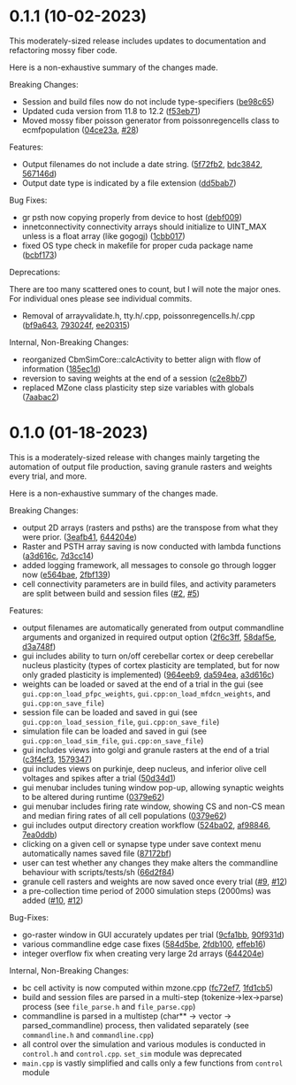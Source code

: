 # 0.1.1 (10-02-2023)

This moderately-sized release includes updates to documentation and refactoring mossy fiber code.

Here is a non-exhaustive summary of the changes made.

Breaking Changes:

- Session and build files now do not include type-specifiers
  ([be98c65](https://github.com/gawdSim/CbmSim/commit/be98c65))
- Updated cuda version from 11.8 to 12.2
  ([f53eb71](https://github.com/gawdSim/CbmSim/commit/f53eb71))
- Moved mossy fiber poisson generator from poissonregencells class to ecmfpopulation
  ([04ce23a](https://github.com/gawdSim/CbmSim/commit/04ce23a), [#28](https://github.com/gawdSim/CbmSim/pull/28))

Features:

- Output filenames do not include a date string.
  ([5f72fb2](https://github.com/gawdSim/CbmSim/commit/5f72fb2), [bdc3842](https://github.com/gawdSim/CbmSim/commit/bdc3842),
  [567146d](https://github.com/gawdSim/CbmSim/commit/567146d))
- Output date type is indicated by a file extension
  ([dd5bab7](https://github.com/gawdSim/CbmSim/commit/dd5bab7))

Bug Fixes:

- gr psth now copying properly from device to host
  ([debf009](https://github.com/gawdSim/CbmSim/commit/debf009))
- innetconnectivity connectivity arrays should initialize to UINT_MAX unless is a float array (like gogogj)
  ([1cbb017](https://github.com/gawdSim/CbmSim/commit/1cbb017))
- fixed OS type check in makefile for proper cuda package name
  ([bcbf173](https://github.com/gawdSim/CbmSim/commit/bcbf173))

Deprecations:

There are too many scattered ones to count, but I will note the major ones. For individual ones please see individual commits.

- Removal of arrayvalidate.h, tty.h/.cpp, poissonregencells.h/.cpp
  ([bf9a643](https://github.com/gawdSim/CbmSim/commit/bf9a643), [793024f](https://github.com/gawdSim/CbmSim/commit/793024f),
  [ee20315](https://github.com/gawdSim/CbmSim/commit/ee20315))

Internal, Non-Breaking Changes:

- reorganized CbmSimCore::calcActivity to better align with flow of information
  ([185ec1d](https://github.com/gawdSim/CbmSim/commit/185ec1d))
- reversion to saving weights at the end of a session
  ([c2e8bb7](https://github.com/gawdSim/CbmSim/commit/c2e8bb7))
- replaced MZone class plasticity step size variables with globals
  ([7aabac2](https://github.com/gawdSim/CbmSim/commit/7aabac2))

# 0.1.0 (01-18-2023)

This is a moderately-sized release with changes mainly targeting the automation of output file production,
saving granule rasters and weights every trial, and more.

Here is a non-exhaustive summary of the changes made.

Breaking Changes:

- output 2D arrays (rasters and psths) are the transpose from what they were prior.
  ([3eafb41](https://github.com/gawdSim/CbmSim/commit/3eafb41), [644204e](https://github.com/gawdSim/CbmSim/commit/644204e))   
- Raster and PSTH array saving is now conducted with lambda functions ([a3d616c](https://github.com/gawdSim/CbmSim/commit/a3d616c),
  [7d3cc14](https://github.com/gawdSim/CbmSim/commit/7d3cc14))
- added logging framework, all messages to console go through logger now ([e564bae](https://github.com/gawdSim/CbmSim/commit/e564bae),
  [2fbf139](https://github.com/gawdSim/CbmSim/commit/2fbf139))
- cell connectivity parameters are in build files, and activity parameters are split between build and session files 
  ([#2](https://github.com/gawdSim/CbmSim/pull/2), [#5](https://github.com/gawdSim/CbmSim/pull/5))

Features:

- output filenames are automatically generated from output commandline arguments and organized in required output option
  ([2f6c3ff](https://github.com/gawdSim/CbmSim/commit/2f6c3ff), [58daf5e](https://github.com/gawdSim/CbmSim/commit/58daf5e),
   [d3a748f](https://github.com/gawdSim/CbmSim/commit/d3a748f))
- gui includes ability to turn on/off cerebellar cortex or deep cerebellar nucleus plasticity (types of cortex plasticity
  are templated, but for now only graded plasticity is implemented) ([964eeb9](https://github.com/gawdSim/CbmSim/commit/964eeb9),
  [da594ea](https://github.com/gawdSim/CbmSim/commit/da594ea), [a3d616c](https://github.com/gawdSim/CbmSim/commit/a3d616c))
- weights can be loaded or saved at the end of a trial in the gui (see `gui.cpp:on_load_pfpc_weights`, `gui.cpp:on_load_mfdcn_weights`,
  and `gui.cpp:on_save_file`)
- session file can be loaded and saved in gui (see `gui.cpp:on_load_session_file`, `gui.cpp:on_save_file`)
- simulation file can be loaded and saved in gui (see `gui.cpp:on_load_sim_file`, `gui.cpp:on_save_file`)
- gui includes views into golgi and granule rasters at the end of a trial ([c3f4ef3](https://github.com/gawdSim/CbmSim/commit/c3f4ef3),
  [1579347](https://github.com/gawdSim/CbmSim/commit/1579347))
- gui includes views on purkinje, deep nucleus, and inferior olive cell voltages and spikes after a trial
  ([50d34d1](https://github.com/gawdSim/CbmSim/commit/50d34d1))
- gui menubar includes tuning window pop-up, allowing synaptic weights to be altered during runtime
  ([0379e62](https://github.com/gawdSim/CbmSim/commit/0379e62))
- gui menubar includes firing rate window, showing CS and non-CS mean and median firing rates of all cell populations
  ([0379e62](https://github.com/gawdSim/CbmSim/commit/0379e62))
- gui includes output directory creation workflow ([524ba02](https://github.com/gawdSim/CbmSim/commit/524ba02),
  [af98846](https://github.com/gawdSim/CbmSim/commit/af98846), [7ea0ddb](https://github.com/gawdSim/CbmSim/commit/7ea0ddb))
- clicking on a given cell or synapse type under save context menu automatically names saved file
  ([87172bf](https://github.com/gawdSim/CbmSim/commit/87172bf))
- user can test whether any changes they make alters the commandline behaviour with scripts/tests/sh
  ([66d2f84](https://github.com/gawdSim/CbmSim/commit/66d2f84))
- granule cell rasters and weights are now saved once every trial ([#9](https://github.com/gawdSim/CbmSim/pull/9),
  [#12](https://github.com/gawdSim/CbmSim/pull/12))
- a pre-collection time period of 2000 simulation steps (2000ms) was added ([#10](https://github.com/gawdSim/CbmSim/pull/10),
  [#12](https://github.com/gawdSim/CbmSim/pull/12))

Bug-Fixes:

- go-raster window in GUI accurately updates per trial ([9cfa1bb](https://github.com/gawdSim/CbmSim/commit/9cfa1bb),
  [90f931d](https://github.com/gawdSim/CbmSim/commit/90f931d))
- various commandline edge case fixes ([584d5be](https://github.com/gawdSim/CbmSim/commit/584d5be),
  [2fdb100](https://github.com/gawdSim/CbmSim/commit/2fdb100), [effeb16](https://github.com/gawdSim/CbmSim/commit/effeb16))
- integer overflow fix when creating very large 2d arrays ([644204e](https://github.com/gawdSim/CbmSim/commit/644204e))

Internal, Non-Breaking Changes:

- bc cell activity is now computed within mzone.cpp ([fc72ef7](https://github.com/gawdSim/CbmSim/commit/fc72ef7),
  [1fd1cb5](https://github.com/gawdSim/CbmSim/commit/1fd1cb5))
- build and session files are parsed in a multi-step (tokenize->lex->parse) process (see `file_parse.h` and `file_parse.cpp`)
- commandline is parsed in a multistep (char** -> vector<string> -> parsed_commandline) process, then validated separately
  (see `commandline.h` and `commandline.cpp`)
- all control over the simulation and various modules is conducted in `control.h` and `control.cpp`. `set_sim` module was deprecated
- `main.cpp` is vastly simplified and calls only a few functions from `control` module

